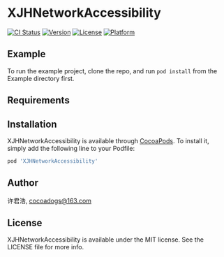 # XJHNetworkAccessibility

[![CI Status](https://img.shields.io/travis/许君浩/XJHNetworkAccessibility.svg?style=flat)](https://travis-ci.org/许君浩/XJHNetworkAccessibility)
[![Version](https://img.shields.io/cocoapods/v/XJHNetworkAccessibility.svg?style=flat)](https://cocoapods.org/pods/XJHNetworkAccessibility)
[![License](https://img.shields.io/cocoapods/l/XJHNetworkAccessibility.svg?style=flat)](https://cocoapods.org/pods/XJHNetworkAccessibility)
[![Platform](https://img.shields.io/cocoapods/p/XJHNetworkAccessibility.svg?style=flat)](https://cocoapods.org/pods/XJHNetworkAccessibility)

## Example

To run the example project, clone the repo, and run `pod install` from the Example directory first.

## Requirements

## Installation

XJHNetworkAccessibility is available through [CocoaPods](https://cocoapods.org). To install
it, simply add the following line to your Podfile:

```ruby
pod 'XJHNetworkAccessibility'
```

## Author

许君浩, cocoadogs@163.com

## License

XJHNetworkAccessibility is available under the MIT license. See the LICENSE file for more info.
